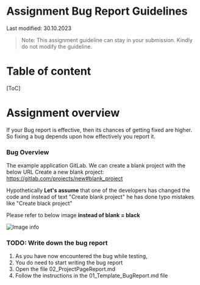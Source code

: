 
# Assignment Bug Report Guidelines

Last modified: 30.10.2023

> Note: This assignment guideline can stay in your submission. Kindly do not modify the guideline.

# Table of content
[ToC]

# Assignment overview
If your Bug report is effective, then its chances of getting fixed are higher. So fixing a bug depends upon how effectively you report it.

### Bug Overview
The example application GitLab. We can create a blank project with the below URL 
Create a new blank project: https://gitlab.com/projects/new#blank_project

Hypothetically **Let's assume** that one of the developers has changed the code and instead of text "Create blank project" he has done typo mistakes like "Create black project"

Please refer to below image **instead of blank = black**


[comment]:![](https://i.imgur.com/GchRTmC.png)

![Image info](../Image/Bug_Project_create_blank.png)


### TODO: Write down the bug report 
1. As you have now encountered the bug while testing, 
2. You do need to start writing the bug report 
3. Open the file 02_ProjectPageReport.md
4. Follow the instructions in the 01_Template_BugReport.md file
